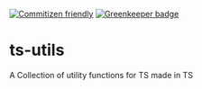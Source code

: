 [![Commitizen friendly](https://img.shields.io/badge/commitizen-friendly-brightgreen.svg)](http://commitizen.github.io/cz-cli/)
[![Greenkeeper badge](https://badges.greenkeeper.io/VamshiKrishnaAlladi/ts-utils.svg)](https://greenkeeper.io/)

# ts-utils

A Collection of utility functions for TS made in TS
